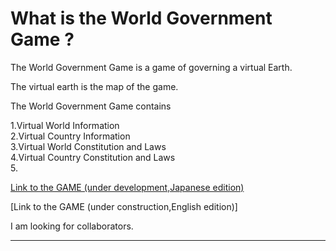 # What is the World Government Game ?

The World Government Game is a game of governing a virtual Earth.

The virtual earth is the map of the game.

The World Government Game contains
  
  1.Virtual World Information<br>
  2.Virtual Country Information<br>
  3.Virtual World Constitution and Laws<br>
  4.Virtual Country Constitution and Laws<br>
  5.<br>

[Link to the GAME (under development,Japanese edition)](http://153.127.39.194/a1/post_index.php)

[Link to the GAME (under construction,English edition)]

I am looking for collaborators.

---
